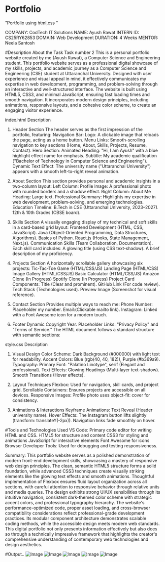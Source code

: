 # Portfolio
"Portfolio using html,css "

COMPANY: CodTech IT Solutions
NAME: Ayush Rawat
INTERN ID: CS25RY62853
DOMAIN: Web Development
DURATION: 4 Weeks
MENTOR: Neela Santosh

#Description About the Task
Task number 2
This is a personal portfolio website created by me (Ayush Rawat), a Computer Science and Engineering student. This portfolio website serves as a professional digital showcase of my skills, projects, and academic journey as a Computer Science and Engineering (CSE) student at Uttaranchal University. Designed with user experience and visual appeal in mind, it effectively communicates my expertise in web development, programming, and problem-solving through an interactive and well-structured interface. The website is built using HTML5, CSS3, and minimal JavaScript, ensuring fast loading times and smooth navigation. It incorporates modern design principles, including animations, responsive layouts, and a cohesive color scheme, to create an engaging visitor experience.

index.html Description
1. Header Section
The header serves as the first impression of the portfolio, featuring:
Navigation Bar:
Logo: A clickable image that reloads the page, acting as a home button.
Menu Links: Smooth-scrolling navigation to key sections (Home, About, Skills, Projects, Resume, Contact).
Hero Section:
Animated Heading: "Hi, I am Ayush" with a blue highlight effect name for emphasis.
Subtitle: My academic qualification ("Bachelor of Technology in Computer Science and Engineering").
Dynamic Text Effect: The university name ("Uttaranchal University") appears with a smooth left-to-right reveal animation.

2. About Section
This section provides personal and academic insights in a two-column layout:
Left Column: Profile Image: A professional photo with rounded borders and a shadow effect.
Right Column: About Me Heading: Large text.
Professional Summary: Highlights my expertise in web development, problem-solving, and emerging technologies.
Education Timeline:
B.Tech in CSE (Uttaranchal University, 2023–2027).
12th & 10th Grades (CBSE board).

3. Skills Section
A visually engaging display of my technical and soft skills in a card-based grid layout:
Frontend Development (HTML, CSS, JavaScript).
Java (Object-Oriented Programming, Data Structures, Algorithms).
Basics of Python.
React.js (Hooks, State Management, Next.js).
Communication Skills (Team Collaboration, Documentation).
Each skill card includes:
A glowing title (using CSS text-shadow).
A brief description of my proficiency.

4. Projects Section
A horizontally scrollable gallery showcasing six projects:
Tic-Tac-Toe Game (HTML/CSS/JS) 
Landing Page (HTML/CSS) 
Image Gallery (HTML/CSS/JS) 
Basic Calculator (HTML/CSS/JS) 
Amazon Clone (In Progress) 
Spotify Clone (In Progress) 
Project Card Components:
Title (Clear and prominent).
GitHub Link (For code review).
Tech Stack (Technologies used).
Preview Image (Screenshot for visual reference).

6. Contact Section
Provides multiple ways to reach me:
Phone Number: Placeholder my number.
Email:(Clickable mailto link).
Instagram: Linked with a Font Awesome icon for a modern touch.

8. Footer
Dynamic Copyright Year.
Placeholder Links: "Privacy Policy" and "Terms of Service."
The HTML document follows a standard structure with semantic sections:

style.css Description
1. Visual Design
Color Scheme:
Dark Background (#000000) with light text for readability.
Accent Colors: Blue (rgb(40, 40, 182)), Purple (#b369a9).
Typography:
Primary Font: "Palatino Linotype", serif (Elegant and professional).
Text Effects: Glowing Headings (Multi-layer text-shadow).
Smooth Transitions (Hover effects).

2. Layout Techniques
Flexbox: Used for navigation, skill cards, and project grid.
Scrollable Containers: Ensures projects are accessible on all devices.
Responsive Images: Profile photo uses object-fit: cover for consistency.

3. Animations & Interactions
Keyframe Animations:
Text Reveal (Header university name).
Hover Effects:
The Instagram button lifts slightly (transform: translateY(-2px)).
Navigation links fade smoothly on hover.



#Tools and Technologies Used
VS Code: Primary code editor for writing HTML and CSS.
HTML5 for structure and content
CSS3 for styling and animations
JavaScript for interactive elements
Font Awesome for icons
Browser Developer Tools:
Used for debugging and testing responsiveness.

Summary: This portfolio website serves as a polished demonstration of modern front-end development skills, showcasing a mastery of responsive web design principles. The clean, semantic HTML5 structure forms a solid foundation, while advanced CSS3 techniques create visually striking elements like the glowing text effects and smooth animations. Thoughtful implementation of Flexbox ensures fluid layout organization across all sections, with careful attention to responsive behavior through relative units and media queries. The design exhibits strong UI/UX sensibilities through its intuitive navigation, consistent dark-themed color scheme with strategic accent colors, and professional typography hierarchy. The website's performance-optimized code, proper asset loading, and cross-browser compatibility considerations reflect professional-grade development practices. Its modular component architecture demonstrates scalable coding methods, while the accessible design meets modern web standards. This digital portfolio not only presents information effectively but also does so through a technically impressive framework that highlights the creator's comprehensive understanding of contemporary web technologies and design aesthetics.


#Output..
![Image](https://github.com/user-attachments/assets/a59f4d06-b233-4d76-8344-18ba8d7dece8)
![Image](https://github.com/user-attachments/assets/9ed1b000-14ea-4290-bef3-5df75fb39d05)
![Image](https://github.com/user-attachments/assets/2517f994-8a8d-472a-a9af-3bb70755e410)
![Image](https://github.com/user-attachments/assets/b9286a49-a83f-4bc3-877b-d961971bab2d)
![Image](https://github.com/user-attachments/assets/db863ae4-6bc0-42d9-99ca-f2d0eea7c448)
